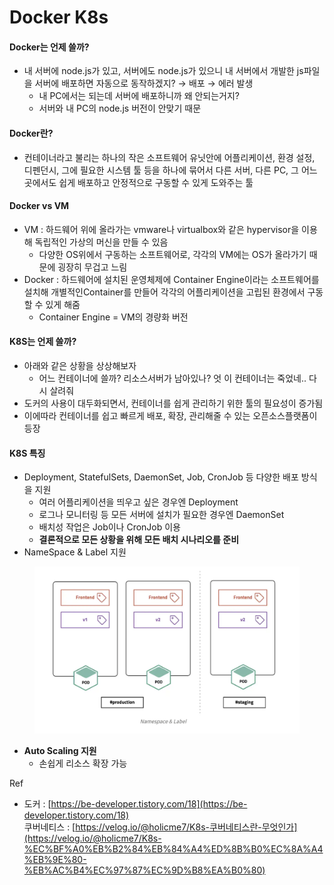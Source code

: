 # Docker K8s

#### Docker는 언제 쓸까?

* 내 서버에 node.js가 있고, 서버에도 node.js가 있으니 내 서버에서 개발한 js파일을 서버에 배포하면 자동으로 동작하겠지? → 배포 → 에러 발생
  * 내 PC에서는 되는데 서버에 배포하니까 왜 안되는거지?
  * 서버와 내 PC의 node.js 버전이 안맞기 때문

#### Docker란?

* 컨테이너라고 불리는 하나의 작은 소프트웨어 유닛안에 어플리케이션, 환경 설정, 디펜던시, 그에 필요한 시스템 툴 등을 하나에 묶어서 다른 서버, 다른 PC, 그 어느곳에서도 쉽게 배포하고 안정적으로 구동할 수 있게 도와주는 툴

#### Docker vs VM

* VM : 하드웨어 위에 올라가는 vmware나 virtualbox와 같은 hypervisor을 이용해 독립적인 가상의 머신을 만들 수 있음
  * 다양한 OS위에서 구동하는 소프트웨어로, 각각의 VM에는 OS가 올라가기 때문에 굉장히 무겁고 느림
* Docker : 하드웨어에 설치된 운영체제에 Container Engine이라는 소프트웨어를 설치해 개별적인Container를 만들어 각각의 어플리케이션을 고립된 환경에서 구동할 수 있게 해줌
  * Container Engine = VM의 경량화 버전

#### K8S는 언제 쓸까?

* 아래와 같은 상황을 상상해보자
  * 어느 컨테이너에 쓸까? 리소스서버가 남아있나? 엇 이 컨테이너는 죽었네.. 다시 살려줘
* 도커의 사용이 대두화되면서, 컨테이너를 쉽게 관리하기 위한 툴의 필요성이 증가됨
* 이에따라 컨테이너를 쉽고 빠르게 배포, 확장, 관리해줄 수 있는 오픈소스플랫폼이 등장

#### K8S 특징

* Deployment, StatefulSets, DaemonSet, Job, CronJob 등 다양한 배포 방식을 지원
  * 여러 어플리케이션을 띄우고 싶은 경우엔 Deployment
  * 로그나 모니터링 등 모든 서버에 설치가 필요한 경우엔 DaemonSet
  * 배치성 작업은 Job이나 CronJob 이용
  * **결론적으로 모든 상황을 위해 모든 배치 시나리오를 준비**
* NameSpace & Label 지원

<figure><img src="../../../.gitbook/assets/image (11).png" alt=""><figcaption></figcaption></figure>

* **Auto Scaling 지원**
  * 손쉽게 리소스 확장 가능

Ref&#x20;

* 도커 : [https://be-developer.tistory.com/18](https://be-developer.tistory.com/18) \
  쿠버네티스 : [https://velog.io/@holicme7/K8s-쿠버네티스란-무엇인가](https://velog.io/@holicme7/K8s-%EC%BF%A0%EB%B2%84%EB%84%A4%ED%8B%B0%EC%8A%A4%EB%9E%80-%EB%AC%B4%EC%97%87%EC%9D%B8%EA%B0%80)
